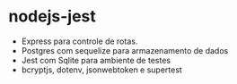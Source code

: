 # nodejs-jest
- Express para controle de rotas.
- Postgres com sequelize para armazenamento de dados
- Jest com Sqlite para ambiente de testes
- bcryptjs, dotenv, jsonwebtoken e supertest
